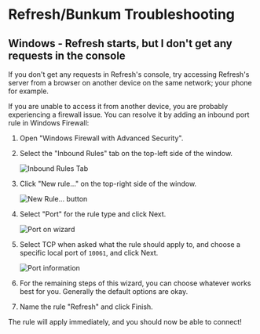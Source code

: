 # Refresh/Bunkum Troubleshooting

## Windows - Refresh starts, but I don't get any requests in the console

If you don't get any requests in Refresh's console, try accessing Refresh's server from a browser on another device on the same network; your phone for example.

If you are unable to access it from another device, you are probably experiencing a firewall issue. You can resolve it by adding an inbound port rule in Windows Firewall:

1. Open "Windows Firewall with Advanced Security".
1. Select the "Inbound Rules" tab on the top-left side of the window.

    ![Inbound Rules Tab](https://docs.littlebigrefresh.com/pics/add_firewall_rule_1.png)

1. Click "New rule..." on the top-right side of the window.

    ![New Rule... button](https://docs.littlebigrefresh.com/pics/add_firewall_rule_2.png)

1. Select "Port" for the rule type and click Next.

    ![Port on wizard](https://docs.littlebigrefresh.com/pics/add_firewall_rule_3.png)

1. Select TCP when asked what the rule should apply to, and choose a specific local port of `10061`, and click Next.

    ![Port information](https://docs.littlebigrefresh.com/pics/add_firewall_rule_4.png)

1. For the remaining steps of this wizard, you can choose whatever works best for you. Generally the default options are okay.
1. Name the rule "Refresh" and click Finish.

The rule will apply immediately, and you should now be able to connect!